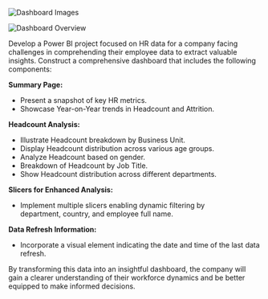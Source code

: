 ![Dashboard Images](https://github.com/abu12345-1/HR-Dashboard-PowerBI/assets/116634324/2b80d82e-8a49-4aa9-b915-c443ba923ecd)

![Dashboard Overview](https://github.com/abu12345-1/HR-Dashboard-PowerBI/assets/116634324/05031403-31c4-4e81-8da1-13f6d1d7dbec)

Develop a Power BI project focused on HR data for a company facing challenges in comprehending their employee data to extract valuable insights. Construct a comprehensive dashboard that includes the following components:

**Summary Page:**
  - Present a snapshot of key HR metrics.
  - Showcase Year-on-Year trends in Headcount and Attrition.

**Headcount Analysis:**
  - Illustrate Headcount breakdown by Business Unit.
  - Display Headcount distribution across various age groups.
  - Analyze Headcount based on gender.
  - Breakdown of Headcount by Job Title.
  - Show Headcount distribution across different departments.

**Slicers for Enhanced Analysis:**
  - Implement multiple slicers enabling dynamic filtering by   
    department, country, and employee full name.

**Data Refresh Information:**
  - Incorporate a visual element indicating the date and time of the 
    last data refresh.

By transforming this data into an insightful dashboard, the company will gain a clearer understanding of their workforce dynamics and be better equipped to make informed decisions.
